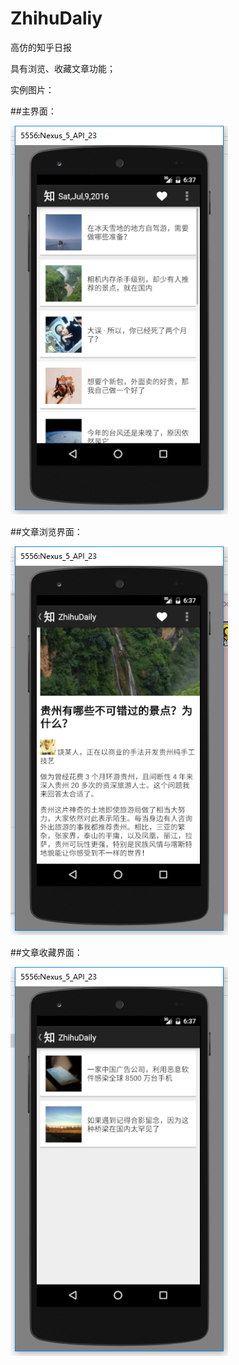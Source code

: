 # ZhihuDaliy
高仿的知乎日报


具有浏览、收藏文章功能；


实例图片：


##主界面：

![](https://github.com/CoderJuly/ZhihuDaliy/blob/master/%E5%AE%9E%E4%BE%8B%E5%9B%BE%E7%89%87/ZGJUPI8S2Y%24UM%5D%7B~6A~8TU0.png)


##文章浏览界面：

![](https://github.com/CoderJuly/ZhihuDaliy/blob/master/%E5%AE%9E%E4%BE%8B%E5%9B%BE%E7%89%87/657%7B%244%7BSAOUIH84%5BF%5B~0%25QF.png)

##文章收藏界面：

![](https://github.com/CoderJuly/ZhihuDaliy/blob/master/%E5%AE%9E%E4%BE%8B%E5%9B%BE%E7%89%87/Y2X%5B5OR1%5D7RTM%25%5DCSLSN7KK.png)
